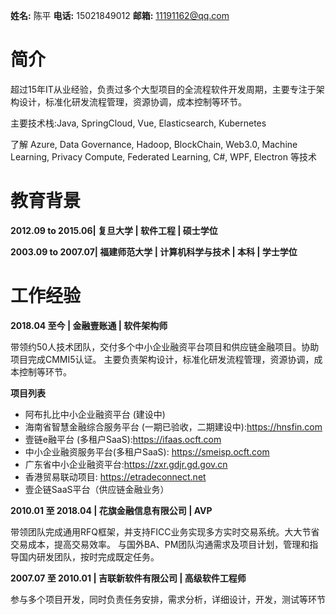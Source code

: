 **姓名:** 陈平 **电话:** 15021849012 **邮箱:** 11191162@qq.com
# 简介
超过15年IT从业经验，负责过多个大型项目的全流程软件开发周期，主要专注于架构设计，标准化研发流程管理，资源协调，成本控制等环节。

主要技术栈:Java, SpringCloud, Vue, Elasticsearch, Kubernetes

了解 Azure, Data Governance, Hadoop, BlockChain, Web3.0, Machine Learning, Privacy Compute, Federated Learning, C#, WPF, Electron 等技术

# 教育背景
**2012.09 to 2015.06| 复旦大学 | 软件工程 | 硕士学位**

**2003.09 to 2007.07| 福建师范大学 | 计算机科学与技术 | 本科 | 学士学位**

# 工作经验
**2018.04 至今 | 金融壹账通 | 软件架构师**

带领约50人技术团队，交付多个中小企业融资平台项目和供应链金融项目。协助项目完成CMMI5认证。
主要负责架构设计，标准化研发流程管理，资源协调，成本控制等环节。

**项目列表**
- 阿布扎比中小企业融资平台 (建设中)
- 海南省智慧金融综合服务平台 (一期已验收，二期建设中):https://hnsfin.com
- 壹链e融平台 (多租户SaaS):https://ifaas.ocft.com
- 中小企业融资服务平台(多租户SaaS): https://smeisp.ocft.com
- 广东省中小企业融资平台:https://zxr.gdjr.gd.gov.cn
- 香港贸易联动项目: https://etradeconnect.net
- 壹企链SaaS平台（供应链金融业务）

**2010.01 至 2018.04 | 花旗金融信息有限公司 | AVP**

带领团队完成通用RFQ框架，并支持FICC业务实现多方实时交易系统。大大节省交易成本，提高交易效率。
与国外BA、PM团队沟通需求及项目计划，管理和指导国内研发团队，按时完成既定任务。

**2007.07 至 2010.01 | 吉联新软件有限公司 | 高级软件工程师**

参与多个项目开发，同时负责任务安排，需求分析，详细设计，开发，测试等环节
